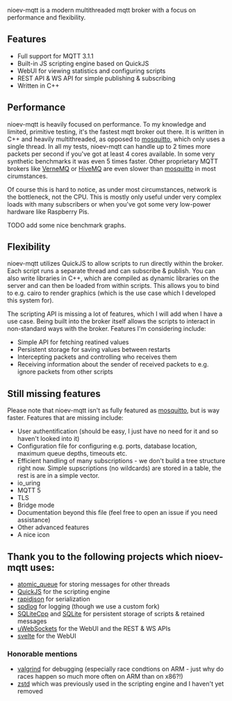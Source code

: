 nioev-mqtt is a modern multithreaded mqtt broker with a focus on performance and flexibility.

## Features

 - Full support for MQTT 3.1.1
 - Built-in JS scripting engine based on QuickJS
 - WebUI for viewing statistics and configuring scripts
 - REST API & WS API for simple publishing & subscribing
 - Written in C++

## Performance

nioev-mqtt is heavily focused on performance. To my knowledge and limited, primitive testing, it's the fastest
mqtt broker out there. It is written in C++ and heavily multithreaded, as opposed to [mosquitto](https://mosquitto.org/),
which only uses a single thread. In all my tests, nioev-mqtt can handle up to 2 times more packets per second if you've got 
at least 4 cores available. In some very synthetic benchmarks it was even 5 times faster. 
Other proprietary MQTT brokers like [VerneMQ](https://vernemq.com/) or [HiveMQ](https://www.hivemq.com/) are even 
slower than [mosquitto](https://mosquitto.org/) in most cirumstances.

Of course this is hard to notice, as under most circumstances, network is the bottleneck, not the CPU. 
This is mostly only useful under very complex loads with many subscribers or when you've got some very low-power 
hardware like Raspberry Pis. 

TODO add some nice benchmark graphs.

## Flexibility

nioev-mqtt utilizes QuickJS to allow scripts to run directly within the broker. Each script runs a separate thread and
can subscribe & publish. You can also write libraries in C++, which are compiled as dynamic libraries on the 
server and can then be loaded from within scripts. This allows you to bind to e.g. cairo to render graphics (which is
the use case which I developed this system for).

The scripting API is missing a lot of features, which I will add when I have a use case. Being built into the broker itself
allows the scripts to interact in non-standard ways with the broker. Features I'm considering include:

 - Simple API for fetching reatined values
 - Persistent storage for saving values between restarts
 - Intercepting packets and controlling who receives them
 - Receiving information about the sender of received packets to e.g. ignore packets from other scripts

## Still missing features

Please note that nioev-mqtt isn't as fully featured as [mosquitto](https://mosquitto.org/), but is way faster. Features
that are missing include:

 - User authentification (should be easy, I just have no need for it and so haven't looked into it)
 - Configuration file for configuring e.g. ports, database location, maximum queue depths, timeouts etc.
 - Efficient handling of many subscriptions - we don't build a tree structure right now. Simple supscriptions (no wildcards)
   are stored in a table, the rest is are in a simple vector.
 - io_uring
 - MQTT 5
 - TLS
 - Bridge mode
 - Documentation beyond this file (feel free to open an issue if you need assistance)
 - Other advanced features
 - A nice icon

## Thank you to the following projects which nioev-mqtt uses:

- [atomic_queue](https://github.com/max0x7ba/atomic_queue) for storing messages for other threads
- [QuickJS](https://bellard.org/quickjs/) for the scripting engine
- [rapidjson](https://github.com/Tencent/rapidjson/) for serialization
- [spdlog](https://github.com/gabime/spdlog) for logging (though we use a custom fork)
- [SQLiteCpp](https://github.com/SRombauts/SQLiteCpp) and [SQLite](https://www.sqlite.org/index.html) for persistent
  storage of scripts & retained messages
- [uWebSockets](https://github.com/uNetworking/uWebSockets) for the WebUI and the REST & WS APIs
- [svelte](https://svelte.dev/) for the WebUI

### Honorable mentions

- [valgrind](https://valgrind.org/) for debugging (especially race condtions on ARM - 
  just why do races happen so much more often on ARM than on x86?!)
- [zstd](https://github.com/facebook/zstd) which was previously used in the scripting engine and I haven't yet removed
